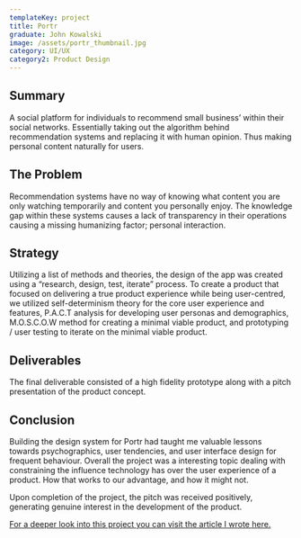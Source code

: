 ```yaml
---
templateKey: project
title: Portr
graduate: John Kowalski
image: /assets/portr_thumbnail.jpg
category: UI/UX
category2: Product Design
---
```

## Summary

A social platform for individuals to recommend small business’ within their social networks. Essentially taking out the algorithm behind recommendation systems and replacing it with human opinion. Thus making personal content naturally for users. 



## The Problem

Recommendation systems have no way of knowing what content you are only watching temporarily and content you personally enjoy. The knowledge gap within these systems causes a lack of transparency in their operations causing a missing humanizing factor; personal interaction.



## Strategy

Utilizing a list of methods and theories, the design of the app was created using a “research, design, test, iterate” process. To create a product that focused on delivering a true product experience while being user-centred, we utilized self-determinism theory for the core user experience and features, P.A.C.T analysis for developing user personas and demographics, M.O.S.C.O.W method for creating a minimal viable product, and prototyping / user testing to iterate on the minimal viable product.



## Deliverables

The final deliverable consisted of a high fidelity prototype along with a pitch presentation of the product concept.



## Conclusion

Building the design system for Portr had taught me valuable lessons towards psychographics, user tendencies, and user interface design for frequent behaviour. Overall the project was a interesting topic dealing with constraining the influence technology has over the user experience of a product. How that works to our advantage, and how it might not.

Upon completion of the project, the pitch was received positively, generating genuine interest in the development of the product.

[For a deeper look into this project you can visit the article I wrote here.](https://medium.com/@johnkowalski/portr-humanizing-recommendations-b16e2ef2786)
